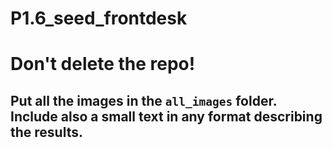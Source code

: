 # P1.6_seed_frontdesk
# Don't delete the repo!
## Put all the images in the ```all_images``` folder. Include also a small text in any format describing the results.
